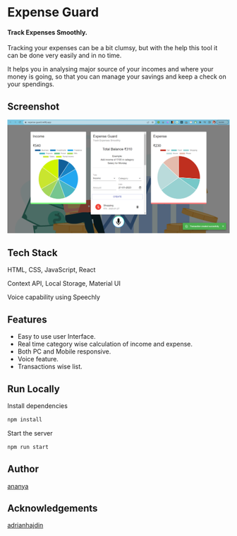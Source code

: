  
# Expense Guard 
#### Track Expenses Smoothly.

Tracking your expenses can be a bit clumsy, but with the help this tool
it can be done very easily and in no time.

It helps you in analysing major source of your incomes
and where your money is going, 
so that you can manage your savings and 
keep a check on your spendings.  


## Screenshot  

![App Screenshot](https://github.com/104ananya/Expense-Guard/blob/main/src/assets/thumbnail.png)

## Tech Stack  

HTML, CSS, JavaScript, React

Context API, Local Storage, Material UI

Voice capability using Speechly

## Features  

- Easy to use user Interface.
- Real time category wise calculation of income and expense.   
- Both PC and Mobile responsive. 
- Voice feature.
- Transactions wise list.  


## Run Locally  



Install dependencies  

~~~bash  
npm install
~~~

Start the server  

~~~bash  
npm run start
~~~

## Author  

[ananya](https://github.com/104ananya)

## Acknowledgements  

[adrianhajdin](https://github.com/adrianhajdin)

